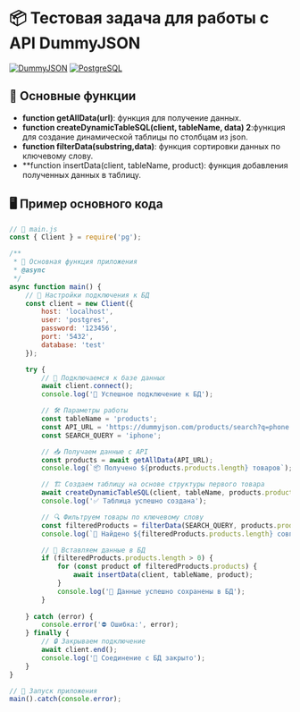 # 📦 Тестовая задача для работы с API DummyJSON

[![DummyJSON](https://img.shields.io/badge/API-DummyJSON-21BCDD?style=for-the-badge&logo=JSON)](https://dummyjson.com/)
[![PostgreSQL](https://img.shields.io/badge/Database-PostgreSQL-336791?style=for-the-badge&logo=postgresql)](https://www.postgresql.org/)

## 🚀 Основные функции

- **function  getAllData(url)**: функция для получение данных.
- **function createDynamicTableSQL(client, tableName, data) 2**:функция для создание динамической таблицы по столбцам из json.
- **function filterData(substring,data)**: функция сортировки данных по ключевому слову.
- **function insertData(client, tableName, product): функция добавления полученных данных в таблицу.


## 🖥 Пример основного кода

```javascript
// 📁 main.js
const { Client } = require('pg');

/**
 * 🚀 Основная функция приложения
 * @async
 */
async function main() {
    // 🔐 Настройки подключения к БД
    const client = new Client({
        host: 'localhost',
        user: 'postgres',
        password: '123456',
        port: '5432',
        database: 'test'
    });

    try {
        // 🔌 Подключаемся к базе данных
        await client.connect();
        console.log('🔑 Успешное подключение к БД');

        // 🛠 Параметры работы
        const tableName = 'products';
        const API_URL = 'https://dummyjson.com/products/search?q=phone';
        const SEARCH_QUERY = 'iphone';

        // 📥 Получаем данные с API
        const products = await getAllData(API_URL);
        console.log(`📦 Получено ${products.products.length} товаров`);

        // 🏗 Создаем таблицу на основе структуры первого товара
        await createDynamicTableSQL(client, tableName, products.products[0]);
        console.log('✅ Таблица успешно создана');

        // 🔍 Фильтруем товары по ключевому слову
        const filteredProducts = filterData(SEARCH_QUERY, products.products);
        console.log(`🔎 Найдено ${filteredProducts.products.length} совпадений`);

        // 📝 Вставляем данные в БД
        if (filteredProducts.products.length > 0) {
            for (const product of filteredProducts.products) {
                await insertData(client, tableName, product);
            }
            console.log('💾 Данные успешно сохранены в БД');
        }
        
    } catch (error) {
        console.error('⛔ Ошибка:', error);
    } finally {
        // 🔒 Закрываем подключение
        await client.end();
        console.log('🔌 Соединение с БД закрыто');
    }
}

// 🚨 Запуск приложения
main().catch(console.error);
